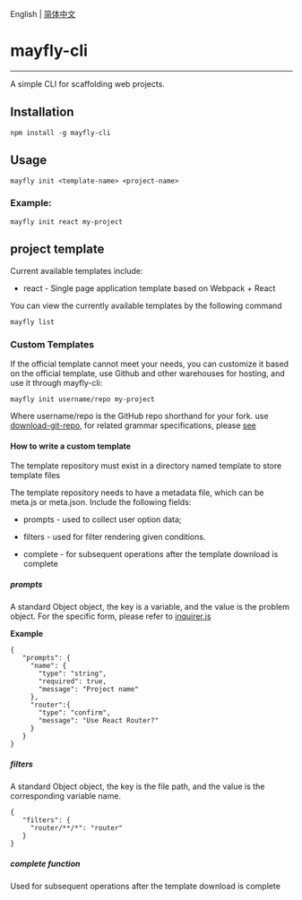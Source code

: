 English | [简体中文](./README.zh-CN.md)

# mayfly-cli
----
A simple CLI for scaffolding web projects.

## Installation  

```
npm install -g mayfly-cli
```

## Usage 

```
mayfly init <template-name> <project-name>
```
### Example:  

```
mayfly init react my-project
```

## project template

Current available templates include:  

- react&nbsp;-&nbsp;Single page application template based on Webpack + React  

You can view the currently available templates by the following command

```
mayfly list
```

### Custom Templates
If the official template cannot meet your needs, you can customize it based on the official template, use Github and other warehouses for hosting, and use it through mayfly-cli:  

```
mayfly init username/repo my-project
```
Where username/repo is the GitHub repo shorthand for your fork. use [download-git-repo](https://gitlab.com/flippidippi/download-git-repo), for related grammar specifications, please [see](https://gitlab.com/flippidippi/download-git-repo)

#### How to write a custom template

The template repository must exist in a directory named template to store template files

The template repository needs to have a metadata file, which can be meta.js or meta.json. Include the following fields:

- prompts - used to collect user option data;

- filters - used for filter rendering given conditions.

- complete - for subsequent operations after the template download is complete

##### prompts

A standard Object object, the key is a variable, and the value is the problem object. For the specific form, please refer to [inquirer.js](https://github.com/SBoudrias/Inquirer.js/#question)

**Example**
```
{
   "prompts": {
     "name": {
       "type": "string",
       "required": true,
       "message": "Project name"
     },
     "router":{
       "type": "confirm",
       "message": "Use React Router?"
     }
   }
}
```

##### filters

A standard Object object, the key is the file path, and the value is the corresponding variable name.

```
{
   "filters": {
     "router/**/*": "router"
   }
}
```

##### complete function

Used for subsequent operations after the template download is complete